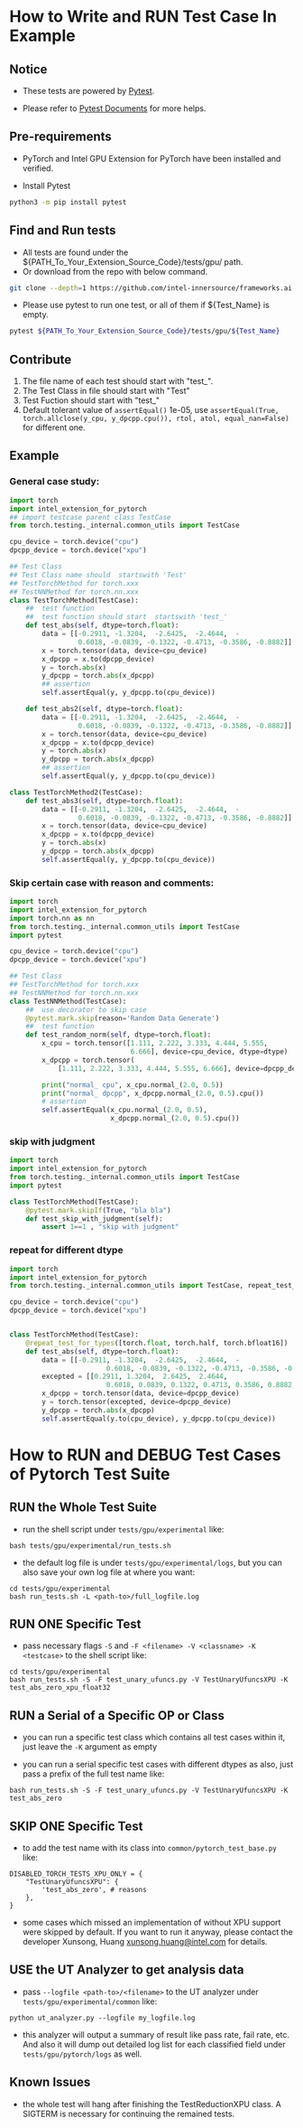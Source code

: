 # How to Write and RUN Test Case In Example

## Notice

* These tests are powered by [Pytest](https://docspytest.org/en/stable/).

* Please refer to [Pytest Documents](https://docspytest.org/en/stable/) for more helps.

## Pre-requirements

* PyTorch and Intel GPU Extension for PyTorch have been installed and verified.

* Install Pytest

```bash
python3 -m pip install pytest
```

## Find and Run tests

* All tests are found under the ${PATH_To_Your_Extension_Source_Code}/tests/gpu/ path.
* Or download from the repo with below command.

```bash
git clone --depth=1 https://github.com/intel-innersource/frameworks.ai.pytorch.ipex-gpu.git
```

* Please use pytest to run one test, or all of them if ${Test_Name} is empty.

```bash
pytest ${PATH_To_Your_Extension_Source_Code}/tests/gpu/${Test_Name}
```

## Contribute

1. The file name of each test should start with "test_".
2. The Test Class in file should start with "Test"
3. Test Fuction should start with "test_"
4. Default tolerant value of `assertEqual()` 1e-05, use `assertEqual(True, torch.allclose(y_cpu, y_dpcpp.cpu()), rtol, atol, equal_nan=False)` for different one.

## Example

### General case study:

```python
import torch
import intel_extension_for_pytorch
## import testcase parent class TestCase
from torch.testing._internal.common_utils import TestCase

cpu_device = torch.device("cpu")
dpcpp_device = torch.device("xpu")

## Test Class
## Test Class name should  startswith 'Test'
## TestTorchMethod for torch.xxx
## TestNNMethod for torch.nn.xxx
class TestTorchMethod(TestCase):
    ##  test function
    ##  test function should start  startswith 'test_'
    def test_abs(self, dtype=torch.float):
        data = [[-0.2911, -1.3204,  -2.6425,  -2.4644,  -
                 0.6018, -0.0839, -0.1322, -0.4713, -0.3586, -0.8882]]
        x = torch.tensor(data, device=cpu_device)
        x_dpcpp = x.to(dpcpp_device)
        y = torch.abs(x)
        y_dpcpp = torch.abs(x_dpcpp)
        ## assertion
        self.assertEqual(y, y_dpcpp.to(cpu_device))

    def test_abs2(self, dtype=torch.float):
        data = [[-0.2911, -1.3204,  -2.6425,  -2.4644,  -
                 0.6018, -0.0839, -0.1322, -0.4713, -0.3586, -0.8882]]
        x = torch.tensor(data, device=cpu_device)
        x_dpcpp = x.to(dpcpp_device)
        y = torch.abs(x)
        y_dpcpp = torch.abs(x_dpcpp)
        ## assertion
        self.assertEqual(y, y_dpcpp.to(cpu_device))

class TestTorchMethod2(TestCase):
    def test_abs3(self, dtype=torch.float):
        data = [[-0.2911, -1.3204,  -2.6425,  -2.4644,  -
                 0.6018, -0.0839, -0.1322, -0.4713, -0.3586, -0.8882]]
        x = torch.tensor(data, device=cpu_device)
        x_dpcpp = x.to(dpcpp_device)
        y = torch.abs(x)
        y_dpcpp = torch.abs(x_dpcpp)
        self.assertEqual(y, y_dpcpp.to(cpu_device))
```

### Skip certain case with reason and comments:
```python
import torch
import intel_extension_for_pytorch
import torch.nn as nn
from torch.testing._internal.common_utils import TestCase
import pytest

cpu_device = torch.device("cpu")
dpcpp_device = torch.device("xpu")

## Test Class
## TestTorchMethod for torch.xxx
## TestNNMethod for torch.nn.xxx
class TestNNMethod(TestCase):
    ##  use decorator to skip case
    @pytest.mark.skip(reason='Random Data Generate')
    ##  test function
    def test_random_norm(self, dtype=torch.float):
        x_cpu = torch.tensor([1.111, 2.222, 3.333, 4.444, 5.555,
                              6.666], device=cpu_device, dtype=dtype)
        x_dpcpp = torch.tensor(
            [1.111, 2.222, 3.333, 4.444, 5.555, 6.666], device=dpcpp_device, dtype=dtype)

        print("normal_ cpu", x_cpu.normal_(2.0, 0.5))
        print("normal_ dpcpp", x_dpcpp.normal_(2.0, 0.5).cpu())
        # assertion
        self.assertEqual(x_cpu.normal_(2.0, 0.5),
                         x_dpcpp.normal_(2.0, 0.5).cpu())
```

### skip with judgment

```python
import torch
import intel_extension_for_pytorch
from torch.testing._internal.common_utils import TestCase
import pytest

class TestTorchMethod(TestCase):
    @pytest.mark.skipIf(True, "bla bla")
    def test_skip_with_judgment(self):
        assert 1==1 , "skip with judgment"

```

### repeat for different dtype

```python
import torch
import intel_extension_for_pytorch
from torch.testing._internal.common_utils import TestCase, repeat_test_for_types

cpu_device = torch.device("cpu")
dpcpp_device = torch.device("xpu")


class TestTorchMethod(TestCase):
    @repeat_test_for_types([torch.float, torch.half, torch.bfloat16])
    def test_abs(self, dtype=torch.float):
        data = [[-0.2911, -1.3204,  -2.6425,  -2.4644,  -
                        0.6018, -0.0839, -0.1322, -0.4713, -0.3586, -0.8882, 0.0000, 0.0000, 1.1111, 2.2222, 3.3333]]
        excepted = [[0.2911, 1.3204,  2.6425,  2.4644,
                        0.6018, 0.0839, 0.1322, 0.4713, 0.3586, 0.8882, 0.0000, 0.0000, 1.1111, 2.2222, 3.3333]]
        x_dpcpp = torch.tensor(data, device=dpcpp_device)
        y = torch.tensor(excepted, device=dpcpp_device)
        y_dpcpp = torch.abs(x_dpcpp)
        self.assertEqual(y.to(cpu_device), y_dpcpp.to(cpu_device))
```

# How to RUN and DEBUG Test Cases of Pytorch Test Suite

## RUN the Whole Test Suite

* run the shell script under `tests/gpu/experimental` like:

```
bash tests/gpu/experimental/run_tests.sh
```

* the default log file is under `tests/gpu/experimental/logs`, but you can also save your own log file at where you want:

```
cd tests/gpu/experimental
bash run_tests.sh -L <path-to>/full_logfile.log
```

## RUN ONE Specific Test

* pass necessary flags `-S` and `-F <filename> -V <classname> -K <testcase>` to the shell script like:

```
cd tests/gpu/experimental
bash run_tests.sh -S -F test_unary_ufuncs.py -V TestUnaryUfuncsXPU -K test_abs_zero_xpu_float32
```

## RUN a Serial of a Specific OP or Class

* you can run a specific test class which contains all test cases within it, just leave the `-K` argument as empty

* you can run a serial specific test cases with different dtypes as also, just pass a prefix of the full test name like:
```
bash run_tests.sh -S -F test_unary_ufuncs.py -V TestUnaryUfuncsXPU -K test_abs_zero
```

## SKIP ONE Specific Test

* to add the test name with its class into `common/pytorch_test_base.py` like:

```
DISABLED_TORCH_TESTS_XPU_ONLY = {
    "TestUnaryUfuncsXPU": {
        'test_abs_zero', # reasons
    },
}
```

* some cases which missed an implementation of without XPU support were skipped by default. If you want to run it anyway, please contact the developer Xunsong, Huang <xunsong.huang@intel.com> for details.

## USE the UT Analyzer to get analysis data

* pass `--logfile <path-to>/<filename>` to the UT analyzer under `tests/gpu/experimental/common` like:

```
python ut_analyzer.py --logfile my_logfile.log
```

* this analyzer will output a summary of result like pass rate, fail rate, etc. And also it will dump out detailed log list for each classified field under `tests/gpu/pytorch/logs` as well.

## Known Issues

* the whole test will hang after finishing the TestReductionXPU class. A SIGTERM is necessary for continuing the remained tests.


